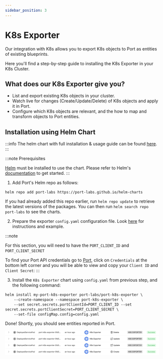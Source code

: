 ```yaml
---
sidebar_position: 3
---
```


# K8s Exporter

Our integration with K8s allows you to export K8s objects to Port as entities of existing blueprints.

Here you'll find a step-by-step guide to installing the K8s Exporter in your K8s Cluster.

## What does our K8s Exporter give you?

- List and export existing K8s objects in your cluster.
- Watch live for changes (Create/Update/Delete) of K8s objects and apply it in Port.
- Configure which K8s objects are relevant, and the how to map and transform objects to Port entities.

## Installation using Helm Chart

:::info
The helm chart with full installation & usage guide can be found [here](https://github.com/port-labs/helm-charts/tree/main/charts/port-k8s-exporter).
:::

:::note Prerequisites

[Helm](https://helm.sh) must be installed to use the chart. Please refer to
Helm's [documentation](https://helm.sh/docs) to get started.
:::

1. Add Port's Helm repo as follows:

```
helm repo add port-labs https://port-labs.github.io/helm-charts
```

If you had already added this repo earlier, run `helm repo update` to retrieve
the latest versions of the packages. You can then run `helm search repo port-labs` to see the charts.

2. Prepare the exporter `config.yaml` configuration file. Look [here](https://github.com/port-labs/helm-charts/tree/main/charts/port-k8s-exporter#exporter) for instructions and example.

:::note

For this section, you will need to have the `PORT_CLIENT_ID` and `PORT_CLIENT_SECRET`

To find your Port API credentials go to [Port](https://app.getport.io), click on `Credentials` at the bottom left corner and you will be able to view and copy your `Client ID` and `Client Secret`:
:::

3. Install the `K8s Exporter` chart using `config.yaml` from previous step, and the following command:

```
helm install my-port-k8s-exporter port-labs/port-k8s-exporter \
    --create-namespace --namespace port-k8s-exporter \
    --set secret.secrets.portClientId=PORT_CLIENT_ID --set secret.secrets.portClientSecret=PORT_CLIENT_SECRET \
    --set-file configMap.config=config.yaml
```

Done! Shortly, you should see entities reported in Port.

![Audit Log](../../static/img/integrations/k8s-exporter/AuditLog.png)
